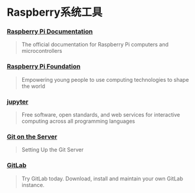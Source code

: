 # Raspberry系统工具

### [Raspberry Pi Documentation](https://www.raspberrypi.com/documentation/)
> The official documentation for
Raspberry Pi computers and microcontrollers

### [Raspberry Pi Foundation](https://www.raspberrypi.org)
> Empowering young people to use computing technologies to shape the world

### [jupyter](https://jupyter.org)

> Free software, open standards, and web services for interactive computing across all programming languages

### [Git on the Server](https://git-scm.com/book/en/v2/Git-on-the-Server-Setting-Up-the-Server)
>Setting Up the Git Server

### [GitLab](https://about.gitlab.com/install/#raspberry-pi-os)
> Try GitLab today. Download, install and maintain your own GitLab instance.







